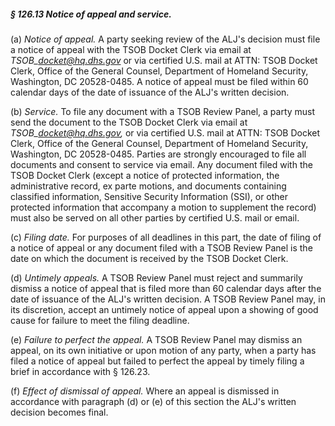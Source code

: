##### § 126.13 Notice of appeal and service. #####

(a) *Notice of appeal.* A party seeking review of the ALJ's decision must file a notice of appeal with the TSOB Docket Clerk via email at *TSOB\_docket@hq.dhs.gov* or via certified U.S. mail at ATTN: TSOB Docket Clerk, Office of the General Counsel, Department of Homeland Security, Washington, DC 20528-0485. A notice of appeal must be filed within 60 calendar days of the date of issuance of the ALJ's written decision.

(b) *Service.* To file any document with a TSOB Review Panel, a party must send the document to the TSOB Docket Clerk via email at *TSOB\_docket@hq.dhs.gov,* or via certified U.S. mail at ATTN: TSOB Docket Clerk, Office of the General Counsel, Department of Homeland Security, Washington, DC 20528-0485. Parties are strongly encouraged to file all documents and consent to service via email. Any document filed with the TSOB Docket Clerk (except a notice of protected information, the administrative record, ex parte motions, and documents containing classified information, Sensitive Security Information (SSI), or other protected information that accompany a motion to supplement the record) must also be served on all other parties by certified U.S. mail or email.

(c) *Filing date.* For purposes of all deadlines in this part, the date of filing of a notice of appeal or any document filed with a TSOB Review Panel is the date on which the document is received by the TSOB Docket Clerk.

(d) *Untimely appeals.* A TSOB Review Panel must reject and summarily dismiss a notice of appeal that is filed more than 60 calendar days after the date of issuance of the ALJ's written decision. A TSOB Review Panel may, in its discretion, accept an untimely notice of appeal upon a showing of good cause for failure to meet the filing deadline.

(e) *Failure to perfect the appeal.* A TSOB Review Panel may dismiss an appeal, on its own initiative or upon motion of any party, when a party has filed a notice of appeal but failed to perfect the appeal by timely filing a brief in accordance with § 126.23.

(f) *Effect of dismissal of appeal.* Where an appeal is dismissed in accordance with paragraph (d) or (e) of this section the ALJ's written decision becomes final.